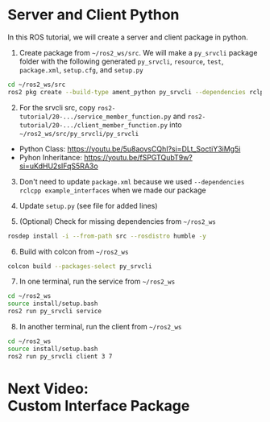 # Server and Client Python 
In this ROS tutorial, we will create a server and client package in python. 

1. Create package from `~/ros2_ws/src`. We will make a `py_srvcli` package folder with the following generated `py_srvcli`, `resource`, `test`, `package.xml`, `setup.cfg`, and `setup.py`
```bash
cd ~/ros2_ws/src
ros2 pkg create --build-type ament_python py_srvcli --dependencies rclpy example_interfaces
```

2. For the srvcli src, copy `ros2-tutorial/20-.../service_member_function.py` and `ros2-tutorial/20-.../client_member_function.py` into `~/ros2_ws/src/py_srvcli/py_srvcli`

- Python Class: 
https://youtu.be/5u8aovsCQhI?si=DLt_SoctiY3iMg5i
- Pyhon Inheritance: 
https://youtu.be/fSPGTQubT9w?si=uKdHU2sIFqS5RA3o

3. Don't need to update `package.xml` because we used `--dependencies rclcpp example_interfaces` when we made our package

4. Update `setup.py` (see file for added lines)

5. (Optional) Check for missing dependencies from `~/ros2_ws`
```bash
rosdep install -i --from-path src --rosdistro humble -y
```

6. Build with colcon from `~/ros2_ws`
```bash
colcon build --packages-select py_srvcli
```

7. In one terminal, run the service from `~/ros2_ws`
```bash
cd ~/ros2_ws
source install/setup.bash
ros2 run py_srvcli service
```

8. In another terminal, run the client from `~/ros2_ws`
```bash
cd ~/ros2_ws
source install/setup.bash
ros2 run py_srvcli client 3 7
```

# Next Video:<br>Custom Interface Package